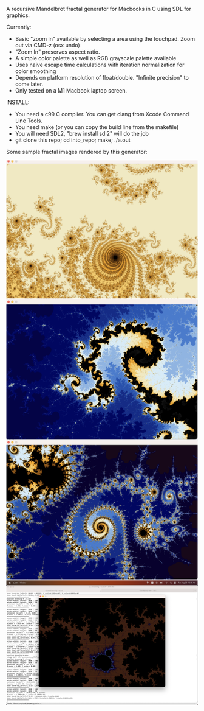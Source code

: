 A recursive Mandelbrot fractal generator for Macbooks in C using SDL for graphics. 

Currently:
* Basic "zoom in" available by selecting a area using the touchpad. Zoom out via CMD-z (osx undo)
* "Zoom In" preserves aspect ratio.
* A simple color palette as well as RGB grayscale palette available
* Uses naive escape time calculations with iteration normalization for color smoothing
* Depends on platform resolution of float/double. "Infinite precision" to come later.
* Only tested on a M1 Macbook laptop screen.

INSTALL:
* You need a c99 C complier. You can get clang from Xcode Command Line Tools.
* You need make (or you can copy the build line from the makefile)
* You will need SDL2, "brew install sdl2" will do the job
* git clone this repo; cd into_repo; make; ./a.out

Some sample fractal images rendered by this generator:

![plot](./sample/image1.png)
![plot](./sample/image2.png)
![plot](./sample/image3.png)
![plot](./sample/image4.png)
